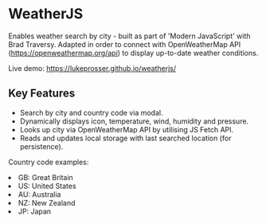 # WeatherJS
Enables weather search by city - built as part of 'Modern JavaScript' with Brad Traversy. Adapted in order to connect with OpenWeatherMap API (https://openweathermap.org/api) to display up-to-date weather conditions.

Live demo: https://lukeprosser.github.io/weatherjs/

## Key Features
<ul>
  <li>Search by city and country code via modal.</li>
  <li>Dynamically displays icon, temperature, wind, humidity and pressure.</li>
  <li>Looks up city via OpenWeatherMap API by utilising JS Fetch API.</li>
  <li>Reads and updates local storage with last searched location (for persistence).</li>
</ul>

Country code examples:
<li>GB: Great Britain</li>
<li>US: United States</li>
<li>AU: Australia</li>
<li>NZ: New Zealand</li>
<li>JP: Japan</li>